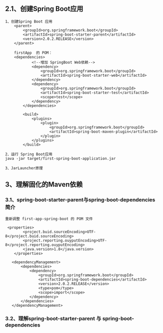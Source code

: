 ## 2.1、创建Spring Boot应用

    1、创建Spring Boot 应用
        <parent>
            <groupId>org.springframework.boot</groupId>
            <artifactId>spring-boot-starter-parent</artifactId>
            <version>2.0.2.RELEASE</version>
        </parent>
        
        firstApp  的 POM：
        <dependencies>
                <!--增加 SpringBoot Web依赖-->
                <dependency>
                    <groupId>org.springframework.boot</groupId>
                    <artifactId>spring-boot-starter-web</artifactId>
                </dependency>
                <dependency>
                    <groupId>org.springframework.boot</groupId>
                    <artifactId>spring-boot-starter-test</artifactId>
                    <scope>test</scope>
                </dependency>
            </dependencies>
        
            <build>
                <plugins>
                    <plugin>
                        <groupId>org.springframework.boot</groupId>
                        <artifactId>spring-boot-maven-plugin</artifactId>
                    </plugin>
                </plugins>
            </build>
    
    2、运行 Spring Boot应用
    java -jar target/first-spring-boot-application.jar
    
    3、JarLauncher原理
    
    
    
            
## 3、理解固化的Maven依赖
### 3.1、spring-boot-starter-parent与spring-boot-dependencies 简介

    重新调整 first-app-spring-boot 的 POM 文件
    
     <properties>
            <project.buid.sourceEncoding>UTF-8</project.buid.sourceEncoding>
            <project.reporting.ouyputEncoding>UTF-8</project.reporting.ouyputEncoding>
            <java.version>1.8</java.version>
        </properties>
    
       <dependencyManagement>
           <dependencies>
               <dependency>
                   <groupId>org.springframework.boot</groupId>
                   <artifactId>spring-boot-dependencies</artifactId>
                   <version>2.0.2.RELEASE</version>
                   <type>pom</type>
                   <scope>import</scope>
               </dependency>
           </dependencies>
       </dependencyManagement>

### 3.2、理解spring-boot-starter-parent 与 spring-boot-dependencies



